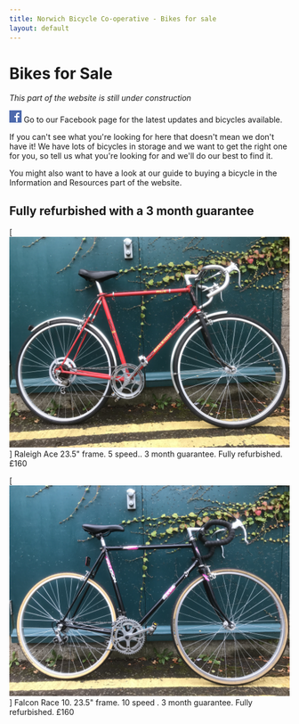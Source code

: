 ```yaml
---
title: Norwich Bicycle Co-operative - Bikes for sale
layout: default
---
```


Bikes for Sale
==============

*This part of the website is still under construction*

[![Go to our Facebook page](/static/images/fb_logo.png)](https://www.facebook.com/drbikeatuea/photos/a.10159358552855370.1073741830.312671550369/10159358553260370/?type=3&theater) Go to our Facebook page for the latest updates and bicycles available.

If you can't see what you're looking for here that doesn't mean we don't have it! We have lots of bicycles in storage and we want to get the right one for you, so tell us what you're looking for and we'll do our best to find it.

You might also want to have a look at our guide to buying a bicycle in the Information and Resources part of the website.

Fully refurbished with a 3 month guarantee
------------------------------------------

[![/static/images/IMG_1147.JPG](/static/images/IMG_1147.JPG)]
Raleigh Ace 23.5" frame. 5 speed.. 3 month guarantee. Fully refurbished. £160

[![/static/images/IMG_1148.TPG](/static/images/IMG_1148.JPG)]
Falcon Race 10. 23.5" frame. 10 speed . 3 month guarantee. Fully refurbished. £160


